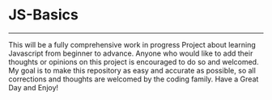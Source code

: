 # JS-Basics
-------------------
This will be a fully comprehensive work in progress Project about learning Javascript
from beginner to advance. Anyone who would like to add their thoughts or opinions on this project is encouraged to do so and welcomed. My goal is to make this repository as easy and accurate as possible, so all corrections and thoughts are welcomed by the coding family. Have a Great Day and Enjoy!